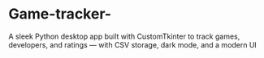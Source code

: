 # Game-tracker-
A sleek Python desktop app built with CustomTkinter to track games, developers, and ratings — with CSV storage, dark mode, and a modern UI
